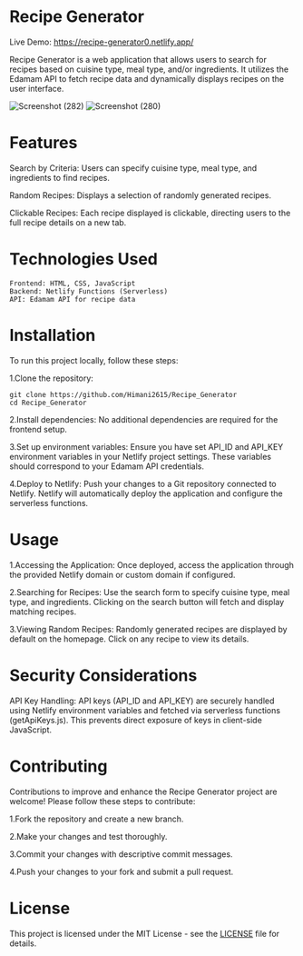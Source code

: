 # Recipe Generator

Live Demo: https://recipe-generator0.netlify.app/

Recipe Generator is a web application that allows users to search for recipes based on cuisine type, meal type, and/or ingredients. It utilizes the Edamam API to fetch recipe data and dynamically displays recipes on the user interface.

![Screenshot (282)](https://github.com/Himani2615/Recipe_Generator/assets/143219485/46a0c11d-3120-4d2e-b13a-b987379173c2)
![Screenshot (280)](https://github.com/Himani2615/Recipe_Generator/assets/143219485/fe4b200f-ade9-47a1-ac08-7b1a364eaf4a)


# Features

   Search by Criteria: Users can specify cuisine type, meal type, and ingredients to find recipes.
   
   Random Recipes: Displays a selection of randomly generated recipes.
   
   Clickable Recipes: Each recipe displayed is clickable, directing users to the full recipe details on a new tab.

# Technologies Used

    Frontend: HTML, CSS, JavaScript
    Backend: Netlify Functions (Serverless)
    API: Edamam API for recipe data

# Installation

To run this project locally, follow these steps:

  1.Clone the repository:

    git clone https://github.com/Himani2615/Recipe_Generator
    cd Recipe_Generator

  2.Install dependencies:
        No additional dependencies are required for the frontend setup.

  3.Set up environment variables:
        Ensure you have set API_ID and API_KEY environment variables in your Netlify project settings. These variables should correspond to your Edamam API credentials.

  4.Deploy to Netlify:
        Push your changes to a Git repository connected to Netlify. Netlify will automatically deploy the application and configure the serverless functions.

# Usage

  1.Accessing the Application:
        Once deployed, access the application through the provided Netlify domain or custom domain if configured.

  2.Searching for Recipes:
        Use the search form to specify cuisine type, meal type, and ingredients. Clicking on the search button will fetch and display matching recipes.

  3.Viewing Random Recipes:
        Randomly generated recipes are displayed by default on the homepage. Click on any recipe to view its details.

# Security Considerations

  API Key Handling: API keys (API_ID and API_KEY) are securely handled using Netlify environment variables and fetched via serverless functions (getApiKeys.js). This prevents direct exposure of keys in client-side     JavaScript.

# Contributing

Contributions to improve and enhance the Recipe Generator project are welcome! Please follow these steps to contribute:

  1.Fork the repository and create a new branch.
  
  2.Make your changes and test thoroughly.
  
  3.Commit your changes with descriptive commit messages.
  
  4.Push your changes to your fork and submit a pull request.


# License

This project is licensed under the MIT License - see the [LICENSE](./LICENSE) file for details.
